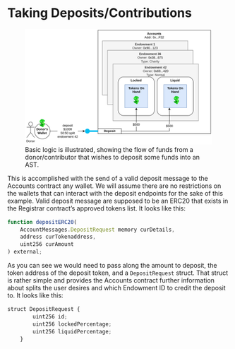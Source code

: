 # Taking Deposits/Contributions

<figure>
    <img src="/assets/diagrams/deposit.png"
         alt="Deposits into an AST">
	<figcaption>Basic logic is illustrated, showing the flow of funds from a donor/contributor that wishes to deposit some funds into an AST.</figcaption>
</figure>

This is accomplished with the send of a valid deposit message to the Accounts contract any wallet. We will assume there are no restrictions on the wallets that can interact with the deposit endpoints for the sake of this example. Valid deposit message are supposed to be an ERC20 that exists in the Registrar contract’s approved tokens list. It looks like this:
```javascript
function depositERC20(
    AccountMessages.DepositRequest memory curDetails,
    address curTokenaddress,
    uint256 curAmount
) external;
```

As you can see we would need to pass along the amount to deposit, the token address of the deposit token, and a `DepositRequest` struct. That struct is rather simple and provides the Accounts contract further information about splits the user desires and which Endowment ID to credit the deposit to. It looks like this:
```javascript
struct DepositRequest {
        uint256 id;
        uint256 lockedPercentage;
        uint256 liquidPercentage;
    }
```
